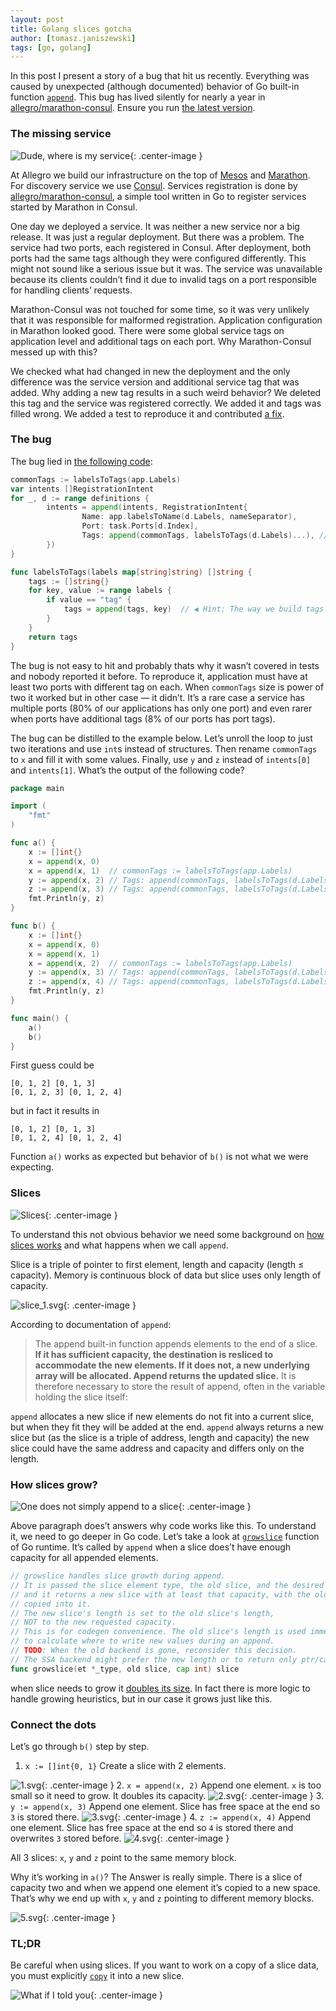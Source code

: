 ```yaml
---
layout: post
title: Golang slices gotcha
author: [tomasz.janiszewski]
tags: [go, golang]
---
```


In this post I present a story of a bug that hit us recently. Everything was
caused by unexpected (although documented) behavior of Go built-in function
[`append`](https://golang.org/pkg/builtin/#append). This bug has lived silently
for nearly a year in
[allegro/marathon-consul](https://github.com/allegro/marathon-consul). Ensure
you run [the latest version](https://github.com/allegro/marathon-consul/releases/).

### The missing service

![Dude, where is my service](/img/articles/2017-07-20-golang-slices-gotcha/dude.jpg){: .center-image }

At Allegro we build our infrastructure on the top of
[Mesos](http://mesos.apache.org/) and
[Marathon](https://mesosphere.github.io/marathon/). For discovery service we
use [Consul](https://www.consul.io/). Services registration is done by
[allegro/marathon-consul](https://github.com/allegro/marathon-consul), a simple
tool written in Go to register services started by Marathon in Consul.

One day we deployed a service. It was neither a new service nor a big release. It
was just a regular deployment.  But there was a problem. The service had two
ports, each registered in Consul. After deployment, both ports had the same tags
although they were configured differently. This might not sound like a serious
issue but it was. The service was unavailable because its clients couldn’t find it
due to invalid tags on  a port responsible for handling clients’ requests.

Marathon-Consul was not touched for some time, so it was very unlikely that it
was responsible for malformed registration. Application configuration in
Marathon looked good. There were some global service tags on application level
and additional tags on each port. Why Marathon-Consul messed up with this?

We checked what had changed in new the deployment and the only difference was
the service version and additional service tag that was added. Why adding a new tag
results in a such weird behavior? We deleted this tag and the service was
registered correctly. We added it and tags was filled wrong. We added a test to
reproduce it and contributed
[a fix](https://github.com/allegro/marathon-consul/pull/247).

### The bug

The bug lied in
[the following code](https://github.com/allegro/marathon-consul/blob/1.3.3/apps/app.go#L119-L130):

```go
commonTags := labelsToTags(app.Labels)
var intents []RegistrationIntent
for _, d := range definitions {
        intents = append(intents, RegistrationIntent{
                Name: app.labelsToName(d.Labels, nameSeparator),
                Port: task.Ports[d.Index],
                Tags: append(commonTags, labelsToTags(d.Labels)...), // ◀ Wrong tags here
        })
}

func labelsToTags(labels map[string]string) []string {
	tags := []string{}
	for key, value := range labels {
		if value == "tag" {
			tags = append(tags, key)  // ◀ Hint: The way we build tags is important
		}
	}
	return tags
}
```

The bug is not easy to hit and probably thats why it wasn’t covered in tests
and nobody reported it before.
To reproduce it, application must have at least two ports with different tag on each.
When `commonTags` size is power of two it worked but in other case — it didn’t.
It’s a rare case a service has multiple ports
(80% of our applications has only one port)
and even rarer when ports have additional tags
(8% of our ports has port tags).

The bug can be distilled to the example below.
Let’s unroll the loop to just two iterations and use `int`s instead of structures.
Then rename `commonTags` to `x` and fill it with some values.
Finally, use `y` and `z` instead of `intents[0]` and `intents[1]`.
What’s the output of the following code?

```go
package main

import (
	"fmt"
)

func a() {
	x := []int{}
	x = append(x, 0)
	x = append(x, 1)  // commonTags := labelsToTags(app.Labels)
	y := append(x, 2) // Tags: append(commonTags, labelsToTags(d.Labels)...)
	z := append(x, 3) // Tags: append(commonTags, labelsToTags(d.Labels)...)
	fmt.Println(y, z)
}

func b() {
	x := []int{}
	x = append(x, 0)
	x = append(x, 1)
	x = append(x, 2)  // commonTags := labelsToTags(app.Labels)
	y := append(x, 3) // Tags: append(commonTags, labelsToTags(d.Labels)...)
	z := append(x, 4) // Tags: append(commonTags, labelsToTags(d.Labels)...)
	fmt.Println(y, z)
}

func main() {
	a()
	b()
}
```
First guess could be
```
[0, 1, 2] [0, 1, 3]
[0, 1, 2, 3] [0, 1, 2, 4]
```
but in fact it results in
```
[0, 1, 2] [0, 1, 3]
[0, 1, 2, 4] [0, 1, 2, 4]
```
Function `a()` works as expected but behavior of `b()` is not what we were
expecting.

### Slices

![Slices](/img/articles/2017-07-20-golang-slices-gotcha/slices.jpg){: .center-image }

To understand this not obvious behavior we need some background on [how slices
works](https://blog.golang.org/go-slices-usage-and-internals) and what happens
when we call `append`.

Slice is a triple of pointer to first element, length and capacity (length ≤
capacity). Memory is continuous block of data but slice uses only length of
capacity.

![slice_1.svg](/img/articles/2017-07-20-golang-slices-gotcha/slice_1.svg){: .center-image }

According to documentation of `append`:

> The append built-in function appends elements to the end of a slice. **If it
has sufficient capacity, the destination is resliced to accommodate the new
elements. If it does not, a new underlying array will be allocated. Append
returns the updated slice.** It is therefore necessary to store the result of
append, often in the variable holding the slice itself:

`append` allocates a new slice if new elements do not fit into a current slice,
but when they fit they will be added at the end. `append` always returns a new
slice but (as the slice is a triple of address, length and capacity) the new
slice could have the same address and capacity and differs only on the length.

### How slices grow?

![One does not simply append to a slice](/img/articles/2017-07-20-golang-slices-gotcha/boromir.jpg){: .center-image }

Above paragraph does’t answers why code works like this. To understand it, we
need to go deeper in Go code. Let’s take a look at
[`growslice`](https://github.com/golang/go/blob/eb88b3eefa113f67e7cf72dfd085f65bbd125179/src/runtime/slice.go#L72-L82)
function of Go runtime. It’s called
by `append` when a slice does’t have enough capacity for all appended elements.

```go
// growslice handles slice growth during append.
// It is passed the slice element type, the old slice, and the desired new minimum capacity,
// and it returns a new slice with at least that capacity, with the old data
// copied into it.
// The new slice's length is set to the old slice's length,
// NOT to the new requested capacity.
// This is for codegen convenience. The old slice's length is used immediately
// to calculate where to write new values during an append.
// TODO: When the old backend is gone, reconsider this decision.
// The SSA backend might prefer the new length or to return only ptr/cap and save stack space.
func growslice(et *_type, old slice, cap int) slice
```

when slice needs to grow it
[doubles its size](https://github.com/golang/go/blob/eb88b3eefa113f67e7cf72dfd085f65bbd125179/src/runtime/slice.go#L101).
In fact there is more logic to handle growing
heuristics, but in our case it grows just like this.

### Connect the dots

Let’s go through `b()` step by step.

1. `x := []int{0, 1}` Create a slice with 2 elements.

![1.svg](/img/articles/2017-07-20-golang-slices-gotcha/1.svg){: .center-image }
2. `x = append(x, 2)` Append one element. `x` is too small so it need to grow.
It doubles its capacity.
![2.svg](/img/articles/2017-07-20-golang-slices-gotcha/2.svg){: .center-image }
3. `y := append(x, 3)` Append one element. Slice has free space at the end so
`3` is stored there.
![3.svg](/img/articles/2017-07-20-golang-slices-gotcha/3.svg){: .center-image }
4. `z := append(x, 4)` Append one element. Slice has free space at the end so
`4` is stored there and overwrites `3` stored before.
![4.svg](/img/articles/2017-07-20-golang-slices-gotcha/4.svg){: .center-image }

All 3 slices: `x`, `y` and `z` point to the same memory block.

Why it’s working in `a()`? The Answer is really simple. There is a slice of capacity
two and when we append one element it’s copied to a new space. That’s why we end up
with `x`, `y` and `z` pointing to different memory blocks.

![5.svg](/img/articles/2017-07-20-golang-slices-gotcha/5.svg){: .center-image }

### TL;DR

Be careful when using slices. If you want to work on a copy of a slice data,
you must explicitly [`copy`](https://golang.org/pkg/builtin/#copy)
it into a new slice.

![What if I told you](/img/articles/2017-07-20-golang-slices-gotcha/matrix.jpg){: .center-image }
